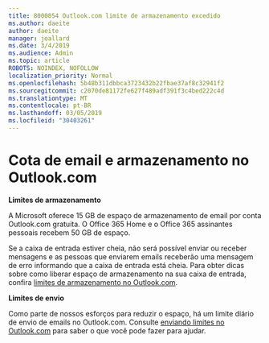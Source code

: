 ```yaml
---
title: 8000054 Outlook.com limite de armazenamento excedido
ms.author: daeite
author: daeite
manager: joallard
ms.date: 3/4/2019
ms.audience: Admin
ms.topic: article
ROBOTS: NOINDEX, NOFOLLOW
localization_priority: Normal
ms.openlocfilehash: 5b48b311dbbca3723432b22fbae37af8c32941f2
ms.sourcegitcommit: c2070de81172fe627f489adf391f3c4bed222c4d
ms.translationtype: MT
ms.contentlocale: pt-BR
ms.lasthandoff: 03/05/2019
ms.locfileid: "30403261"
---
```

# <a name="email-and-storage-quota-in-outlookcom"></a>Cota de email e armazenamento no Outlook.com

**Limites de armazenamento**

A Microsoft oferece 15 GB de espaço de armazenamento de email por conta Outlook.com gratuita. O Office 365 Home e o Office 365 assinantes pessoais recebem 50 GB de espaço.
  
Se a caixa de entrada estiver cheia, não será possível enviar ou receber mensagens e as pessoas que enviarem emails receberão uma mensagem de erro informando que a caixa de entrada está cheia. Para obter dicas sobre como liberar espaço de armazenamento na sua caixa de entrada, confira [limites de armazenamento no Outlook.com](https://go.microsoft.com/fwlink/p/?linkid=2001900&amp;clcid=0x409).

**Limites de envio**

Como parte de nossos esforços para reduzir o espaço, há um limite diário de envio de emails no Outlook.com. Consulte [enviando limites no Outlook.com](https://support.office.com/article/279ee200-594c-40f0-9ec8-bb6af7735c2e) para saber o que você pode fazer para ajudar.